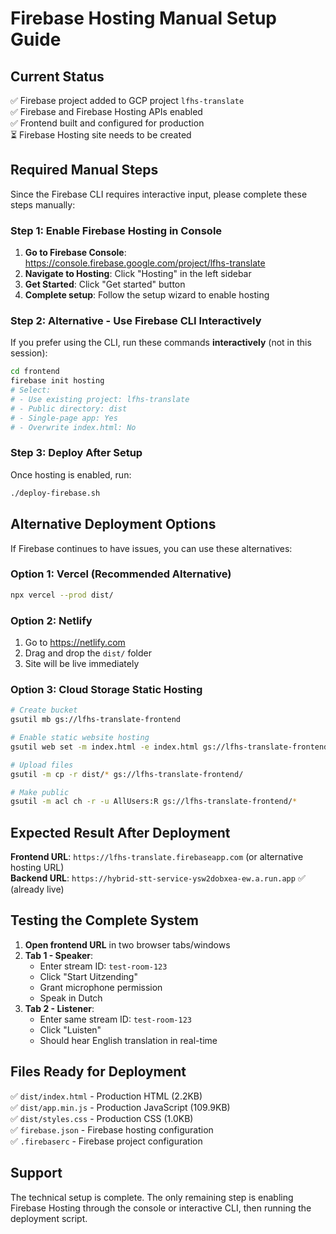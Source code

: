 # Firebase Hosting Manual Setup Guide

## Current Status
✅ Firebase project added to GCP project `lfhs-translate`  
✅ Firebase and Firebase Hosting APIs enabled  
✅ Frontend built and configured for production  
⏳ Firebase Hosting site needs to be created  

## Required Manual Steps

Since the Firebase CLI requires interactive input, please complete these steps manually:

### Step 1: Enable Firebase Hosting in Console

1. **Go to Firebase Console**: https://console.firebase.google.com/project/lfhs-translate
2. **Navigate to Hosting**: Click "Hosting" in the left sidebar
3. **Get Started**: Click "Get started" button
4. **Complete setup**: Follow the setup wizard to enable hosting

### Step 2: Alternative - Use Firebase CLI Interactively

If you prefer using the CLI, run these commands **interactively** (not in this session):

```bash
cd frontend
firebase init hosting
# Select:
# - Use existing project: lfhs-translate
# - Public directory: dist
# - Single-page app: Yes
# - Overwrite index.html: No
```

### Step 3: Deploy After Setup

Once hosting is enabled, run:

```bash
./deploy-firebase.sh
```

## Alternative Deployment Options

If Firebase continues to have issues, you can use these alternatives:

### Option 1: Vercel (Recommended Alternative)
```bash
npx vercel --prod dist/
```

### Option 2: Netlify
1. Go to https://netlify.com
2. Drag and drop the `dist/` folder
3. Site will be live immediately

### Option 3: Cloud Storage Static Hosting
```bash
# Create bucket
gsutil mb gs://lfhs-translate-frontend

# Enable static website hosting
gsutil web set -m index.html -e index.html gs://lfhs-translate-frontend

# Upload files
gsutil -m cp -r dist/* gs://lfhs-translate-frontend/

# Make public
gsutil -m acl ch -r -u AllUsers:R gs://lfhs-translate-frontend/*
```

## Expected Result After Deployment

**Frontend URL**: `https://lfhs-translate.firebaseapp.com` (or alternative hosting URL)  
**Backend URL**: `https://hybrid-stt-service-ysw2dobxea-ew.a.run.app` ✅ (already live)

## Testing the Complete System

1. **Open frontend URL** in two browser tabs/windows
2. **Tab 1 - Speaker**:
   - Enter stream ID: `test-room-123`
   - Click "Start Uitzending"
   - Grant microphone permission
   - Speak in Dutch
3. **Tab 2 - Listener**:
   - Enter same stream ID: `test-room-123`  
   - Click "Luisten"
   - Should hear English translation in real-time

## Files Ready for Deployment

✅ `dist/index.html` - Production HTML (2.2KB)  
✅ `dist/app.min.js` - Production JavaScript (109.9KB)  
✅ `dist/styles.css` - Production CSS (1.0KB)  
✅ `firebase.json` - Firebase hosting configuration  
✅ `.firebaserc` - Firebase project configuration  

## Support

The technical setup is complete. The only remaining step is enabling Firebase Hosting through the console or interactive CLI, then running the deployment script.